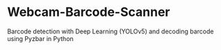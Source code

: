 # Webcam-Barcode-Scanner
Barcode detection with Deep Learning (YOLOv5) and decoding barcode using Pyzbar in Python
